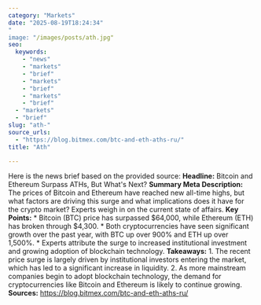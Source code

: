 ```yaml
---
category: "Markets"
date: "2025-08-19T18:24:34"
"
image: "/images/posts/ath.jpg"
seo:
  keywords:
    - "news"
    - "markets"
    - "brief"
    - "markets"
    - "brief"
    - "markets"
    - "brief"
  - "markets"
  - "brief"
slug: "ath-"
source_urls:
  - "https://blog.bitmex.com/btc-and-eth-aths-ru/"
title: "Ath"

---
```


Here is the news brief based on the provided source:  **Headline:** Bitcoin and Ethereum Surpass ATHs, But What's Next?  **Summary Meta Description:** The prices of Bitcoin and Ethereum have reached new all-time highs, but what factors are driving this surge and what implications does it have for the crypto market? Experts weigh in on the current state of affairs.  **Key Points:**  * Bitcoin (BTC) price has surpassed $64,000, while Ethereum (ETH) has broken through $4,300. * Both cryptocurrencies have seen significant growth over the past year, with BTC up over 900% and ETH up over 1,500%. * Experts attribute the surge to increased institutional investment and growing adoption of blockchain technology.  **Takeaways:**  1. The recent price surge is largely driven by institutional investors entering the market, which has led to a significant increase in liquidity. 2. As more mainstream companies begin to adopt blockchain technology, the demand for cryptocurrencies like Bitcoin and Ethereum is likely to continue growing.  **Sources:** https://blog.bitmex.com/btc-and-eth-aths-ru/